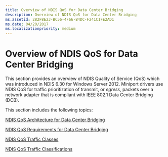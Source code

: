 ```yaml
---
title: Overview of NDIS QoS for Data Center Bridging
description: Overview of NDIS QoS for Data Center Bridging
ms.assetid: 282F8E23-BC56-4F66-B4DC-F241C1FE2AD1
ms.date: 04/20/2017
ms.localizationpriority: medium
---
```


# Overview of NDIS QoS for Data Center Bridging


This section provides an overview of NDIS Quality of Service (QoS) which was introduced in NDIS 6.30 for Windows Server 2012. Miniport drivers use NDIS QoS for traffic prioritization of transmit, or *egress*, packets over a network adapter that is compliant with IEEE 802.1 Data Center Bridging (DCB).

This section includes the following topics:

[NDIS QoS Architecture for Data Center Bridging](ndis-qos-architecture-for-data-center-bridging.md)

[NDIS QoS Requirements for Data Center Bridging](ndis-qos-requirements-for-data-center-bridging.md)

[NDIS QoS Traffic Classes](ndis-qos-traffic-classes.md)

[NDIS QoS Traffic Classifications](ndis-qos-traffic-classifications.md)

 

 





